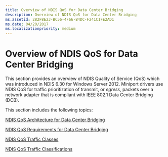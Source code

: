 ```yaml
---
title: Overview of NDIS QoS for Data Center Bridging
description: Overview of NDIS QoS for Data Center Bridging
ms.assetid: 282F8E23-BC56-4F66-B4DC-F241C1FE2AD1
ms.date: 04/20/2017
ms.localizationpriority: medium
---
```


# Overview of NDIS QoS for Data Center Bridging


This section provides an overview of NDIS Quality of Service (QoS) which was introduced in NDIS 6.30 for Windows Server 2012. Miniport drivers use NDIS QoS for traffic prioritization of transmit, or *egress*, packets over a network adapter that is compliant with IEEE 802.1 Data Center Bridging (DCB).

This section includes the following topics:

[NDIS QoS Architecture for Data Center Bridging](ndis-qos-architecture-for-data-center-bridging.md)

[NDIS QoS Requirements for Data Center Bridging](ndis-qos-requirements-for-data-center-bridging.md)

[NDIS QoS Traffic Classes](ndis-qos-traffic-classes.md)

[NDIS QoS Traffic Classifications](ndis-qos-traffic-classifications.md)

 

 





